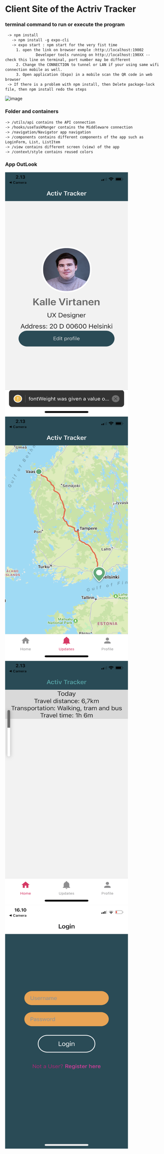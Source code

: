 ﻿# Client Site of the Actriv Tracker
 ### terminal command to run or execute the program
     -> npm install
       -> npm install -g expo-cli
       -> expo start : npm start for the very fist time 
         1. open the link on browser exmple :http://localhost:19002 
                  Developer tools running on http://localhost:190XX -- check this line on terminal, port number may be different
         2. Change the CONNECTION to tunnel or LAN if your using same wifi connection mobile as well. 
         3. Open application (Expo) in a mobile scan the QR code in web browser
     -> If there is a problem with npm install, then Delete package-lock file, then npm install redo the steps
  ![image](https://user-images.githubusercontent.com/56063292/162615788-e03bc8d1-76bd-423b-bd35-5932a8d7da61.png)
### Folder and containers
    -> /utils/api contains the API connection
    -> /hooks/useTaskManger contains the Middleware connection
    -> /navigation/Navigator app navigation
    -> /components contains different components of the app such as LoginForm, List, ListItem
    -> /view contains different screen (view) of the app
    -> /context/style contains reused colors
### App OutLook
<img src="https://github.com/Linga321/hackathon/blob/main/client/assets/Image%20from%20iOS%20(1).png" width="400" height="790" padding="20">
<img src="https://github.com/Linga321/hackathon/blob/main/client/assets/Image%20from%20iOS.png" width="400" height="790" padding="20">
<img src="https://github.com/Linga321/hackathon/blob/main/client/assets/Image%20from%20iOS%20(2).png" width="400" height="790" padding="20">
<img src="https://github.com/Linga321/hackathon/blob/main/client/assets/Image%20from%20iOS%20(3).png" width="400" height="790" padding="20">


